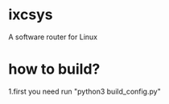 # ixcsys
A software router for Linux

# how to build?
1.first you need run "python3 build_config.py"
